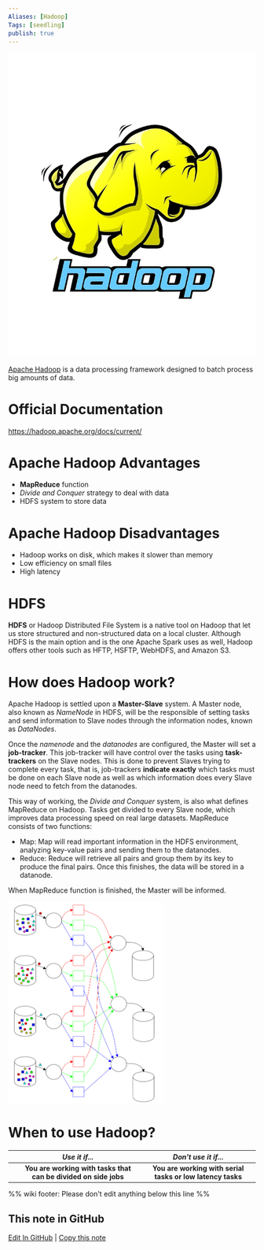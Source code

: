 ```yaml
---
Aliases: [Hadoop]
Tags: [seedling]
publish: true
---
```


![](../Assets/hadoop_logo.jpg)

[Apache Hadoop](https://hadoop.apache.org/) is a data processing framework designed to batch process big amounts of data.

# Official Documentation

https://hadoop.apache.org/docs/current/

# Apache Hadoop Advantages

- **MapReduce** function
- *Divide and Conquer* strategy to deal with data
- HDFS system to store data

# Apache Hadoop Disadvantages

- Hadoop works on disk, which makes it slower than memory
- Low efficiency on small files
- High latency

# HDFS

**HDFS** or Hadoop Distributed File System is a native tool on Hadoop that let us store structured and non-structured data on a local cluster. Although HDFS is the main option and is the one Apache Spark uses as well, Hadoop offers other tools such as HFTP, HSFTP, WebHDFS, and Amazon S3.


# How does Hadoop work?

Apache Hadoop is settled upon a **Master-Slave** system. A Master node, also known as *NameNode* in HDFS, will be the responsible of setting tasks and send information to Slave nodes through the information nodes, known as *DataNodes*. 

Once the *namenode* and the *datanodes* are configured, the Master will set a **job-tracker**. This job-tracker will have control over the tasks using **task-trackers** on the Slave nodes. This is done to prevent Slaves trying to complete every task, that is, job-trackers **indicate exactly** which tasks must be done on each Slave node as well as which information does every Slave node need to fetch from the datanodes.

This way of working, the *Divide and Conquer* system, is also what defines MapReduce on Hadoop. Tasks get divided to every Slave node, which improves data processing speed on real large datasets. MapReduce consists of two functions:

- Map: Map will read important information in the HDFS environment, analyzing key-value pairs and sending them to the datanodes.
- Reduce: Reduce will retrieve all pairs and group them by its key to produce the final pairs. Once this finishes, the data will be stored in a datanode.

When MapReduce function is finished, the Master will be informed.

![](../Assets/mapreduce.png)

# When to use Hadoop?

|   |                        **_Use it if..._**                       |                   **_Don't use it if..._**                  |
|:-:|:---------------------------------------------------------------:|:-----------------------------------------------------------:|
|   | **You are working with tasks that can be divided on side jobs** | **You are working with serial tasks or  low latency tasks** |

%% wiki footer: Please don't edit anything below this line %%

## This note in GitHub

<span class="git-footer">[Edit In GitHub](https://github.dev/data-engineering-community/data-engineering-wiki/blob/main/Tools/Apache%20Hadoop.md "git-hub-edit-note") | [Copy this note](https://raw.githubusercontent.com/data-engineering-community/data-engineering-wiki/main/Tools/Apache%20Hadoop.md "git-hub-copy-note") </span>
